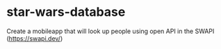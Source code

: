 # star-wars-database
Create a mobileapp that will look up people using open API in the SWAPI (https://swapi.dev/)
